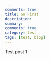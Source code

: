 ```yaml
---
comments: true
title: Go First
description: 
summary: 
comments: true
category: test
tags: [test, blog]
---
```


Test post 1
